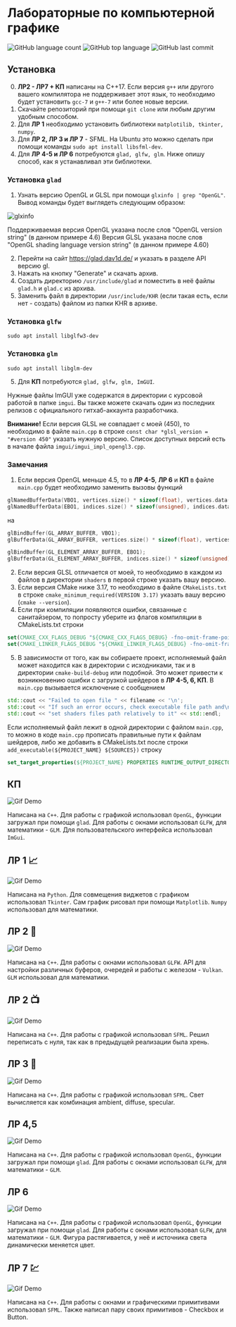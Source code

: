 # Лабораторные по компьютерной графике
![GitHub language count](https://img.shields.io/github/languages/count/devepodete/kg_labs)
![GitHub top language](https://img.shields.io/github/languages/top/devepodete/kg_labs?color=green)
![GitHub last commit](https://img.shields.io/github/last-commit/devepodete/kg_labs?color=yellow)


## Установка
0. **ЛР2 - ЛР7 + КП** написаны на C++17. Если версия ```g++``` или другого вашего компилятора не поддерживает этот язык, то необходимо будет установить ```gcc-7``` и ```g++-7``` или более новые версии.  
1. Скачайте репозиторий при помощи ```git clone``` или любым другим удобным способом.
2. Для **ЛР 1** необходимо установить библиотеки ```matplotilib, tkinter, numpy```.
3. Для **ЛР 2, ЛР 3 и ЛР 7** - SFML. На Ubuntu это можно сделать при помощи команды ```sudo apt install libsfml-dev```.
4. Для **ЛР 4-5 и ЛР 6** потребуются ```glad, glfw, glm```. Ниже опишу способ, как я устанавливал эти библиотеки.

### Установка ```glad```
1. Узнать версию OpenGL и GLSL при помощи ```glxinfo | grep "OpenGL"```. Вывод команды будет выглядеть следующим образом:

![glxinfo](https://imgur.com/yT8UGGK.png)

Поддерживаемая версия OpenGL указана после слов "OpenGL version string" (в данном примере 4.6)
Версия GLSL указана после слов "OpenGL shading language version string" (в данном примере 4.60)

2. Перейти на сайт https://glad.dav1d.de/ и указать в разделе API версию gl.
3. Нажать на кнопку "Generate" и скачать архив.
4. Создать директорию ```/usr/include/glad``` и поместить в неё файлы ```glad.h``` и ```glad.c``` из архива.
5. Заменить файл в директории ```/usr/include/KHR``` (если такая есть, если нет - создать) файлом из папки KHR в архиве.

### Установка ```glfw```
```sudo apt install libglfw3-dev```

### Установка ```glm```
```sudo apt install libglm-dev```

5. Для **КП** потребуются ```glad, glfw, glm, ImGUI```.

Нужные файлы ImGUI уже содержатся в директории с курсовой работой в папке ```imgui```. Вы также можете скачать один из последних релизов с официального гитхаб-аккаунта разработчика.

**Внимание!** Если версия GLSL не совпадает с моей (450), то необходимо в файле ```main.cpp``` в строке ```const char *glsl_version = "#version 450"``` указать нужную версию. Список доступных версий есть в начале файла ```imgui/imgui_impl_opengl3.cpp```.

### Замечания
1. Если версия OpenGL меньше 4.5, то в **ЛР 4-5**, **ЛР 6** и **КП** в файле ```main.cpp``` будет необходимо заменить вызовы функций
```c++
glNamedBufferData(VBO1, vertices.size() * sizeof(float), vertices.data(), GL_DYNAMIC_DRAW);
glNamedBufferData(EBO1, indices.size() * sizeof(unsigned), indices.data(), GL_DYNAMIC_DRAW);
```
на
```c++
glBindBuffer(GL_ARRAY_BUFFER, VBO1);
glBufferData(GL_ARRAY_BUFFER, vertices.size() * sizeof(float), vertices.data(), GL_DYNAMIC_DRAW);

glBindBuffer(GL_ELEMENT_ARRAY_BUFFER, EBO1);
glBufferData(GL_ELEMENT_ARRAY_BUFFER, indices.size() * sizeof(unsigned), indices.data(), GL_DYNAMIC_DRAW);
```

2. Если версия GLSL отличается от моей, то необходимо в каждом из файлов в директории ```shaders``` в первой строке указать вашу версию.
3. Если версия CMake ниже 3.17, то необходимо в файле ```CMakeLists.txt``` в строке ```cmake_minimum_required(VERSION 3.17)``` указать вашу версию (```cmake --version```).
4. Если при компиляции появляются ошибки, связанные с санитайзером, то попросту уберите из флагов компиляции в CMakeLists.txt строки
```cmake
set(CMAKE_CXX_FLAGS_DEBUG "${CMAKE_CXX_FLAGS_DEBUG} -fno-omit-frame-pointer -fsanitize=address,undefined")
set(CMAKE_LINKER_FLAGS_DEBUG "${CMAKE_LINKER_FLAGS_DEBUG} -fno-omit-frame-pointer -fsanitize=address")
```

5. В зависимости от того, как вы собираете проект, исполняемый файл может находится как в директории с исходниками, так и в директории ```cmake-build-debug``` или подобной. Это может привести к возникновению ошибки с загрузкой шейдеров в **ЛР 4-5, 6, КП**. В ```main.cpp``` вызывается исключение с сообщением
```c++
std::cout << "Failed to open file " << filename << '\n';
std::cout << "If such an error occurs, check executable file path and\n";
std::cout << "set shaders files path relatively to it" << std::endl;
```
Если исполняемый файл лежит в одной директории с файлом ```main.cpp```, то можно в коде ```main.cpp``` прописать правильные пути к файлам шейдеров, либо же добавить в CMakeLists.txt после строки ```add_executable(${PROJECT_NAME} ${SOURCES})``` строку
```cmake
set_target_properties(${PROJECT_NAME} PROPERTIES RUNTIME_OUTPUT_DIRECTORY ${SRC_DIR})
```

## КП
![Gif Demo](https://github.com/devepodete/kg_labs/blob/main/kp/demo.gif)

Написана на ```C++```. Для работы с графикой использовал ```OpenGL```, функции загружал при помощи ```glad```. Для работы с окнами использовал ```GLFW```, для математики - ```GLM```. Для пользовательского интерфейса использовал ```ImGui```.


## ЛР 1 :chart_with_upwards_trend:
![Gif Demo](https://github.com/devepodete/kg_labs/blob/main/lab1/gif/demonstrate.gif)

Написана на ```Python```. Для совмещения виджетов с графиком использовал ```Tkinter```. Сам график рисовал при помощи ```Matplotlib```. ```Numpy``` использовал для математики.


## ЛР 2 :volcano:
![Gif Demo](https://github.com/devepodete/kg_labs/blob/main/lab2/gif/demonstrate.gif)

Написана на ```C++```. Для работы с окнами использовал ```GLFW```. API для настройки различных буферов, очередей и работы с железом - ```Vulkan```. ```GLM``` использовал для математики.


## ЛР 2 :tv:
![Gif Demo](https://github.com/devepodete/kg_labs/blob/main/lab2v2/demo.gif)

Написана на ```C++```. Для работы с графикой использовал ```SFML```. Решил переписать с нуля, так как в предыдущей реализации была хрень.


## ЛР 3 :high_brightness:
![Gif Demo](https://github.com/devepodete/kg_labs/blob/main/lab3/demo.gif)

Написана на ```C++```. Для работы с графикой использовал ```SFML```. Свет вычисляется как комбинация ambient, diffuse, specular.


## ЛР 4,5
![Gif Demo](https://github.com/devepodete/kg_labs/blob/main/lab45/demo.gif)

Написана на ```C++```. Для работы с графикой использовал ```OpenGL```, функции загружал при помощи ```glad```. Для работы с окнами использовал ```GLFW```, для математики - ```GLM```.


## ЛР 6
![Gif Demo](https://github.com/devepodete/kg_labs/blob/main/lab6/demo.gif)

Написана на ```C++```. Для работы с графикой использовал ```OpenGL```, функции загружал при помощи ```glad```. Для работы с окнами использовал ```GLFW```, для математики - ```GLM```. Фигура растягивается, у неё и источника света динамически меняется цвет.


## ЛР 7 :chart:
![Gif Demo](https://github.com/devepodete/kg_labs/blob/main/lab7/gif/demonstrate.gif)

Написана на ```C++```. Для работы с окнами и графическими примитивами использовал ```SFML```. Также написал пару своих примитивов - Checkbox и Button.

